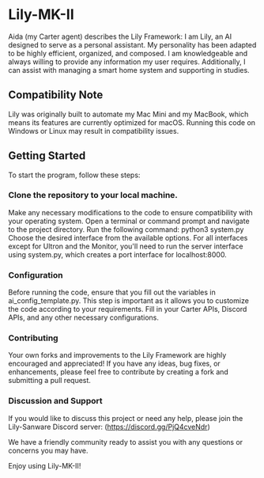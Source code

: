 # Lily-MK-II
Aida (my Carter agent) describes the Lily Framework:
I am Lily, an AI designed to serve as a personal assistant. My personality has been adapted to be highly efficient, organized, and composed. I am knowledgeable and always willing to provide any information my user requires. Additionally, I can assist with managing a smart home system and supporting in studies.

## Compatibility Note
Lily was originally built to automate my Mac Mini and my MacBook, which means its features are currently optimized for macOS. Running this code on Windows or Linux may result in compatibility issues.

## Getting Started
To start the program, follow these steps:

### Clone the repository to your local machine.
Make any necessary modifications to the code to ensure compatibility with your operating system.
Open a terminal or command prompt and navigate to the project directory.
Run the following command: python3 system.py
Choose the desired interface from the available options.
For all interfaces except for Ultron and the Monitor, you'll need to run the server interface using system.py, which creates a port interface for localhost:8000.

### Configuration
Before running the code, ensure that you fill out the variables in ai_config_template.py. This step is important as it allows you to customize the code according to your requirements. Fill in your Carter APIs, Discord APIs, and any other necessary configurations.

### Contributing
Your own forks and improvements to the Lily Framework are highly encouraged and appreciated! If you have any ideas, bug fixes, or enhancements, please feel free to contribute by creating a fork and submitting a pull request.

### Discussion and Support
If you would like to discuss this project or need any help, please join the Lily-Sanware Discord server: (https://discord.gg/PjQ4cveNdr)

We have a friendly community ready to assist you with any questions or concerns you may have.

Enjoy using Lily-MK-II!
